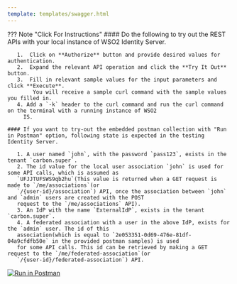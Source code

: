 ```yaml
---
template: templates/swagger.html
---
```

??? Note "Click For Instructions"
    #### Do the following to try out the REST APIs with your local instance of WSO2 Identity Server. 
    
       1.  Click on **Authorize** button and provide desired values for authentication. 
       2.  Expand the relevant API operation and click the **Try It Out** button.  
       3.  Fill in relevant sample values for the input parameters and click **Execute**. 
            You will receive a sample curl command with the sample values you filled in. 
       4. Add a `-k` header to the curl command and run the curl command on the terminal with a running instance of WSO2
         IS. 
         
    #### If you want to try-out the embedded postman collection with "Run in Postman" option, following state is expected in the testing Identity Server.
    
       1. A user named `john`, with the password `pass123`, exists in the tenant `carbon.super`.
       2. The id value for the local user association `john` is used for some API calls, which is assumed as 
       `UFJJTUFSWS9qb2hu`(This value is returned when a GET request is made to `/me/associations`(or 
       `/{user-id}/association`) API, once the association between `john` and `admin` users are created with the POST 
       request to the `/me/associations` API).
       3. An IdP with the name `ExternalIdP`, exists in the tenant `carbon.super`.
       4. A federated association with a user in the above IdP, exists for the `admin` user. The id of this 
       association(which is equal to `2e053351-0d69-476e-81df-04a9cfdfb50e` in the provided postman samples) is used 
       for some API calls. This id can be retrieved by making a GET request to the `/me/federated-association`(or 
       `/{user-id}/federated-association`) API.
     
<div id="swagger-ui"></div>
<script>
window.onload = function() {
  // Begin Swagger UI call region
  const ui = SwaggerUIBundle({
    url: "../../develop/restapis/association.yaml",
    dom_id: '#swagger-ui',
    deepLinking: true,
    validatorUrl: null,
    presets: [
      SwaggerUIBundle.presets.apis,
      SwaggerUIStandalonePreset
    ],
    plugins: [
      SwaggerUIBundle.plugins.DownloadUrl
    ],
    layout: "StandaloneLayout"
  })
  // End Swagger UI call region

  window.ui = ui
}
</script>

[![Run in Postman](https://run.pstmn.io/button.svg)](https://app.getpostman.com/run-collection/ecd26c008975ebf4eafa)

